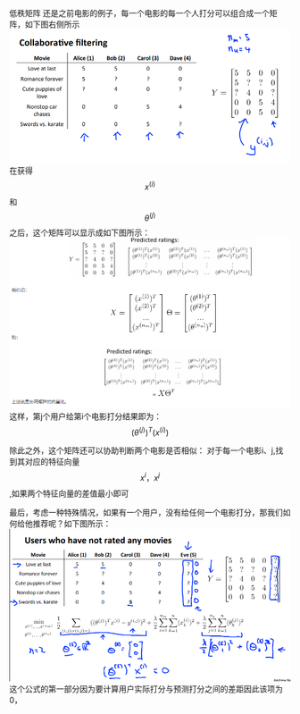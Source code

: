 低秩矩阵
还是之前电影的例子，每一个电影的每一个人打分可以组合成一个矩阵，如下图右侧所示
![](/机器学习/images/99.PNG)
在获得$$x^{(i)}$$和$$\theta^{(j)}$$之后，这个矩阵可以显示成如下图所示：
![](/assets/100.PNG)
这样，第j个用户给第i个电影打分结果即为：$$(\theta^{(j)})^T(x^{(i)})$$

除此之外，这个矩阵还可以协助判断两个电影是否相似：
对于每一个电影i、j,找到其对应的特征向量$$x^{i}，x^{j}$$,如果两个特征向量的差值最小即可

最后，考虑一种特殊情况，如果有一个用户，没有给任何一个电影打分，那我们如何给他推荐呢？如下图所示：
![](/assets/101.PNG)
这个公式的第一部分因为要计算用户实际打分与预测打分之间的差距因此该项为0，